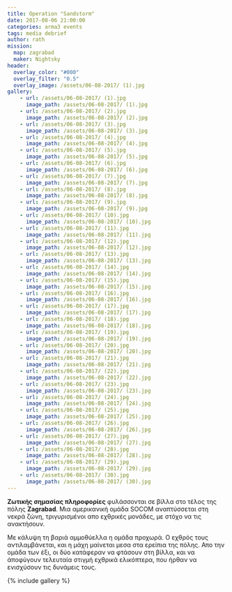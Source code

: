 ```yaml
---
title: Operation "Sandstorm"
date: 2017-08-06 21:00:00
categories: arma3 events
tags: media debrief
author: rath
mission:
  map: zagrabad
  maker: Nightsky
header:
  overlay_color: "#000"
  overlay_filter: "0.5"
  overlay_image: /assets/06-08-2017/ (1).jpg
gallery:
    - url: /assets/06-08-2017/ (1).jpg
      image_path: /assets/06-08-2017/ (1).jpg
    - url: /assets/06-08-2017/ (2).jpg
      image_path: /assets/06-08-2017/ (2).jpg
    - url: /assets/06-08-2017/ (3).jpg
      image_path: /assets/06-08-2017/ (3).jpg
    - url: /assets/06-08-2017/ (4).jpg
      image_path: /assets/06-08-2017/ (4).jpg
    - url: /assets/06-08-2017/ (5).jpg
      image_path: /assets/06-08-2017/ (5).jpg
    - url: /assets/06-08-2017/ (6).jpg
      image_path: /assets/06-08-2017/ (6).jpg
    - url: /assets/06-08-2017/ (7).jpg
      image_path: /assets/06-08-2017/ (7).jpg
    - url: /assets/06-08-2017/ (8).jpg
      image_path: /assets/06-08-2017/ (8).jpg
    - url: /assets/06-08-2017/ (9).jpg
      image_path: /assets/06-08-2017/ (9).jpg
    - url: /assets/06-08-2017/ (10).jpg
      image_path: /assets/06-08-2017/ (10).jpg
    - url: /assets/06-08-2017/ (11).jpg
      image_path: /assets/06-08-2017/ (11).jpg
    - url: /assets/06-08-2017/ (12).jpg
      image_path: /assets/06-08-2017/ (12).jpg
    - url: /assets/06-08-2017/ (13).jpg
      image_path: /assets/06-08-2017/ (13).jpg
    - url: /assets/06-08-2017/ (14).jpg
      image_path: /assets/06-08-2017/ (14).jpg
    - url: /assets/06-08-2017/ (15).jpg
      image_path: /assets/06-08-2017/ (15).jpg
    - url: /assets/06-08-2017/ (16).jpg
      image_path: /assets/06-08-2017/ (16).jpg
    - url: /assets/06-08-2017/ (17).jpg
      image_path: /assets/06-08-2017/ (17).jpg
    - url: /assets/06-08-2017/ (18).jpg
      image_path: /assets/06-08-2017/ (18).jpg
    - url: /assets/06-08-2017/ (19).jpg
      image_path: /assets/06-08-2017/ (19).jpg
    - url: /assets/06-08-2017/ (20).jpg
      image_path: /assets/06-08-2017/ (20).jpg
    - url: /assets/06-08-2017/ (21).jpg
      image_path: /assets/06-08-2017/ (21).jpg
    - url: /assets/06-08-2017/ (22).jpg
      image_path: /assets/06-08-2017/ (22).jpg
    - url: /assets/06-08-2017/ (23).jpg
      image_path: /assets/06-08-2017/ (23).jpg
    - url: /assets/06-08-2017/ (24).jpg
      image_path: /assets/06-08-2017/ (24).jpg
    - url: /assets/06-08-2017/ (25).jpg
      image_path: /assets/06-08-2017/ (25).jpg
    - url: /assets/06-08-2017/ (26).jpg
      image_path: /assets/06-08-2017/ (26).jpg
    - url: /assets/06-08-2017/ (27).jpg
      image_path: /assets/06-08-2017/ (27).jpg
    - url: /assets/06-08-2017/ (28).jpg
      image_path: /assets/06-08-2017/ (28).jpg
    - url: /assets/06-08-2017/ (29).jpg
      image_path: /assets/06-08-2017/ (29).jpg
    - url: /assets/06-08-2017/ (30).jpg
      image_path: /assets/06-08-2017/ (30).jpg
---
```



**Ζωτικής σημασίας πληροφορίες** φυλάσσονται σε βίλλα στο τέλος της πόλης **Zagrabad**. Μια αμερικανική ομάδα 
SOCOM αναπτύσσεται στη νεκρά ζώνη, τριγυρισμένοι απο εχθρικές μονάδες, με στόχο να τις ανακτήσουν.

Με κάλυψη τη βαριά αμμοθύελλα η ομάδα προχωρά. Ο εχθρός τους αντιλαμβάνεται, και η μάχη μαίνεται μεσα στα
ερείπια της πόλης. Απο την ομάδα των έξι, οι δύο κατάφεραν να φτάσουν στη βίλλα, και να άποφύγουν τελευταία
στιγμή εχθρικά ελικόπτερα, που ήρθαν να ενισχύσουν τις δυνάμεις τους.


{% include gallery %}
